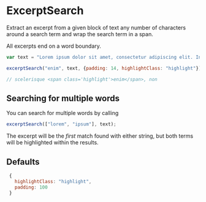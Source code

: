 # ExcerptSearch
Extract an excerpt from a given block of text any number of characters around a search term and wrap the search term in a span.

All excerpts end on a word boundary.

```javascript
var text = "Lorem ipsum dolor sit amet, consectetur adipiscing elit. In porta, sem id dignissim sollicitudin, est risus scelerisque enim, non scelerisque quam justo at est. Sed nec diam massa. Suspendisse lectus risus, facilisis ut urna in, venenatis gravida purus. Quisque id fermentum mi, in porttitor ipsum. Etiam a dui mi. Nam commodo lectus non massa porttitor, eget aliquam urna tincidunt. Praesent vestibulum quis lectus sit amet adipiscing. Vivamus eu velit lorem. Pellentesque tincidunt erat quis leo hendrerit euismod. Donec elementum tortor ac sodales tincidunt. Integer fermentum pretium tortor, ac mattis odio malesuada at. Vivamus porttitor est vitae adipiscing imperdiet. Mauris dolor justo, feugiat vel dui pellentesque, adipiscing vulputate neque. In lacus diam, sollicitudin non odio ac, euismod sodales diam.";

excerptSearch("enim", text, {padding: 14, highlightClass: "highlight"});

// scelerisque <span class='highlight'>enim</span>, non
```

## Searching for multiple words
You can search for multiple words by calling
```javascript
excerptSearch(["lorem", "ipsum"], text);
```
The excerpt will be the *first* match found with either string, but both terms will be highlighted within the results.

## Defaults
```javascript
 {
   highlightClass: "highlight",
   padding: 100
 }
 ```
